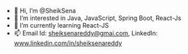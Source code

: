 - 👋 Hi, I’m @SheikSena
- 👀 I’m interested in Java, JavaScript, Spring Boot, React-Js
- 🌱 I’m currently learning React-JS
- 📫 Email Id: sheiksenareddy@gmai.com, LinkedIn: www.linkedin.com/in/sheiksenareddy

<!---
SheikSena/SheikSena is a ✨ special ✨ repository because its `README.md` (this file) appears on your GitHub profile.
You can click the Preview link to take a look at your changes.
--->
